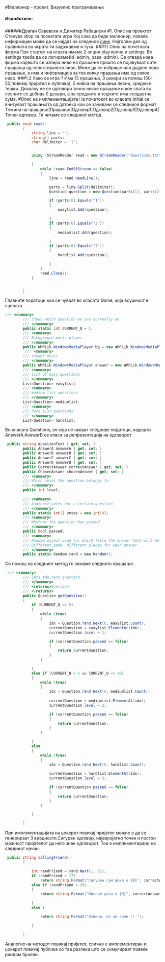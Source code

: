 #Милионер - проект, Визуелно програмирање
##### Изработиле:
######Драган Савевски и Димитар Рабаџиски
#1. Опис на проектот
Станува збор за познатата игра Кој сака да биде милионер, повеќе информации може да се најдат на следниов [линк](https://en.wikipedia.org/wiki/Millionaire). Најголем дел од правилата во играта ги задржавме и тука.
###1.1 Oпис на почетната форма
При стартот на играта имаме 2 опции play копче и settings. Во settings треба да се логираме(id=admin, pass=admin). Се отвара нова форма кадешто се избира ниво на прашање пришто се појавуваат сите прашања од селектираното ниво. Може да се избрише или додане ново прашање, а има и информација за тоа колку прашања има од секое ниво.
###1.2 Како се игра ?
Има 15 прашања, 3 џокери за помош (50-50,повикај пријател и публика), 3 нивоа на прашања лесни, средни и тешки. Доколку не се одговори точно некое прашање и кое спаѓа во лесните се добива 0 денари, а за средните и тешките има соодветна сума.
#Опис на имплементацијата
На почетокот во класата Initial се вчитуваат прашањата од датоека кои се зачивани се следниов формат Teжина на прашање|Прашање|Одговор1|Одговор2|Oдговор3|Одговор4|Точен одговор. Ги читаме со следниот метод.
```c#
 public void read()
        {
            string line = "";
            string[] parts;
            char delimiter = '|';


            using (StreamReader read = new StreamReader("Questions.txt"))

            {   
                while (read.EndOfStream == false)
                {
                    line = read.ReadLine();

                    parts = line.Split(delimiter);
                    Question question = new Question(parts[1], parts[2], parts[3], parts[4], parts[5], parts[6]);

                    if (parts[0].Equals("1"))
                    {
                        easylist.Add(question);

                    }
                    if (parts[0].Equals("2"))
                    {
                        mediumlist.Add(question);

                    }
                    if (parts[0].Equals("3"))
                    {
                        hardlist.Add(question);

                    }
                }
                read.Close();
            }


        }
```
Главните податоци кои се чуваат во класата Game, која всушност е сцената.
```c#
/// <summary>
        /// Shows which question we are currently on
        /// </summary>
        public static int CURRENT_Q = 1;
        /// <summary>
        /// Background music player
        /// </summary>
        public WMPLib.WindowsMediaPlayer bg = new WMPLib.WindowsMediaPlayer();
         /// <summary>
        /// answer music
        /// </summary>
        public WMPLib.WindowsMediaPlayer answer = new WMPLib.WindowsMediaPlayer();
        /// <summary>
        /// list of easy questions
        /// </summary>
        List<Question> easylist;
        /// <summary>
        /// medium list questions
        /// </summary>
        List<Question> mediumlist;
        /// <summary>
        /// hard list questions
        /// </summary>
        List<Question> hardlist;
```
Во класата Questions, во која се чуваат следниве податоци, кадешто AnswerA,AnswerB се класи за репрезентација на одговорот
```c#
 public string questionText { get; set; }
        public AnswerA answerA { get; set; }
        public AnswerB answerB { get; set; }
        public AnswerC answerC { get; set; }
        public AnswerD answerD { get; set; }
        public CorrectAnswer correctAnswer { get; set; }
        public ChosenAnswer chosenAnswer { get; set; }
        /// <summary>
        /// Which level the question belongs to.
        /// </summary>
        public int level;
       
        /// <summary>
        /// Audience votes for a certain question
        /// </summary>
        public static int[] votes = new int[4];
        /// <summary>
        /// Whether the question has passed
        /// </summary>
        public bool passed;
        /// <summary>
        /// Random object used for which field the answer text will be displayed on.
        /// Different game, different places for each answer
        /// </summary>
        public static Random rand = new Random();
```
Со помош на следниот метод го земаме следното прашање.
```c#
 /// <summary>
        /// Gets the next question.
        /// </summary>
        /// <returns>Question
        /// </returns>
        public Question getQuestion()
        {   
            if (CURRENT_Q <= 5)
            {
                while (true)
                {
                    idx = Question.rand.Next(0, easylist.Count);
                    currentQuestion = easylist.ElementAt(idx);
                    currentQuestion.level = 1;

                    if (currentQuestion.passed == false)
                    {
                        return currentQuestion;
                    }
                }

            }
            else if (CURRENT_Q > 5 && CURRENT_Q <= 10)
            {
                while (true)
                {
                    idx = Question.rand.Next(0, mediumlist.Count);
                    
                    currentQuestion = mediumlist.ElementAt(idx);
                    currentQuestion.level = 2;

                    if (currentQuestion.passed == false)
                    {
                        return currentQuestion;
                    }
                }

            }
            else
            {
                while (true)
                {
                    idx = Question.rand.Next(0, hardlist.Count);
                    
                    currentQuestion = hardlist.ElementAt(idx);
                    currentQuestion.level = 3;

                    if (currentQuestion.passed == false)
                    {
                        return currentQuestion;
                    }
                }

            }

        }
```
При имплементацијата на џокерот повикај пријател можно е да се генерираат 3 вредности.Сигурен одговор, најверојатно точен и постои можност пријателот да него знае одговорот. Тоа е имплементирано на следниот начин:
```c#
 public string callingFriend()
        {

            int randFriend = rand.Next(1, 31);
            if (randFriend < 17)
                return string.Format("Сигурен сум дека е {0}", correctAnswer.correctAnswer);
            else if (randFriend < 26)
            {
                return string.Format("Мислам дека е {0}", correctAnswer.correctAnswer);

            }
            else {

                return string.Format("Извини, но не знам :( ");

            }

        }
```
Аналогно на методот повикај пријател, слично е имплементиран и џокерот повикај публика со таа разлика што се симулираат повеќе рандом броеви.
